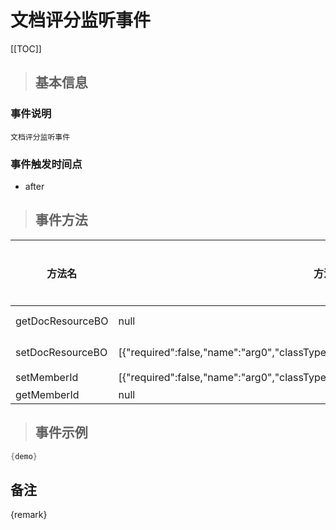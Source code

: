 # 文档评分监听事件

[[TOC]]

>## 基本信息

### 事件说明
```text
文档评分监听事件
```

### 事件触发时间点
- after

>## 事件方法

方法名 | 方法参数 | 方法返回值 | 版本 | 参数描述
 --- | --- | --- | --- | --- 
getDocResourceBO|null|com.seeyon.apps.doc.bo.DocResourceBO|获取DocResourceBO
setDocResourceBO|[{"required":false,"name":"arg0","classType":"com.seeyon.apps.doc.bo.DocResourceBO"}]|void|设置DocResourceBO
setMemberId|[{"required":false,"name":"arg0","classType":"java.lang.Long"}]|void|设置人员ID
getMemberId|null|java.lang.Long|getMemberId


> ## 事件示例

```java
{demo}
```

## 备注
{remark}